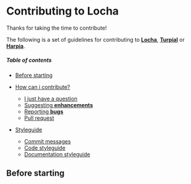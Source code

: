
# Contributing to **Locha**
Thanks for taking the time to contribute!

The following is a set of guidelines for contributing to [**Locha**](), [**Turpial**]() or [**Harpia**]().

##### Table of contents

* [Before starting](before-starting)

* [How can i contribute?]()
    * [I just have a question]()
    * [Suggesting **enhancements**]()
    * [Reporting **bugs**]()
    * [Pull request]()

* [Styleguide]()
    * [Commit messages]()
    * [Code styleguide]()
    * [Documentation styleguide]()

## Before starting
